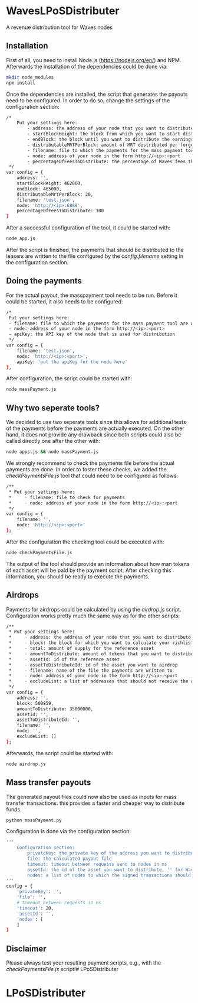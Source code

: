 # WavesLPoSDistributer
A revenue distribution tool for Waves nodes

## Installation
First of all, you need to install Node.js (https://nodejs.org/en/) and NPM. Afterwards the installation of the dependencies could be done via:
```sh
mkdir node_modules
npm install
```
Once the dependencies are installed, the script that generates the payouts need to be configured. In order to do so, change the settings of the configuration section:
```sh
/*
    Put your settings here:
        - address: the address of your node that you want to distribute from
        - startBlockHeight: the block from which you want to start distribution for
        - endBlock: the block until you want to distribute the earnings
        - distributableMRTPerBlock: amount of MRT distributed per forged block
        - filename: file to which the payments for the mass payment tool are written
        - node: address of your node in the form http://<ip>:<port
        - percentageOfFeesToDistribute: the percentage of Waves fees that you want to distribute
 */
var config = {
    address: '',
    startBlockHeight: 462000,
    endBlock: 465000,
    distributableMrtPerBlock: 20,
    filename: 'test.json',
    node: 'http://<ip>:6869',
    percentageOfFeesToDistribute: 100
}
```
After a successful configuration of the tool, it could be started with:
```sh
node app.js
```
After the script is finished, the payments that should be distributed to the leasers are written to the file configured by the _config.filename_ setting in the configuration section.
## Doing the payments
For the actual payout, the masspayment tool needs to be run. Before it could be started, it also needs to be configured:
```sh
/*
 Put your settings here:
 - filename: file to which the payments for the mass payment tool are written
 - node: address of your node in the form http://<ip>:<port>
 - apiKey: the API key of the node that is used for distribution
 */
var config = {
    filename: 'test.json',
    node: 'http://<ip>:<port>',
    apiKey: 'put the apiKey for the node here'
},
```
After configuration, the script could be started with:
```sh
node massPayment.js
```
## Why two seperate tools?
We decided to use two seperate tools since this allows for additional tests of the payments before the payments are actually executed. On the other hand, it does not provide any drawback since both scripts could also be called directly one after the other with:
```sh
node apps.js && node massPayment.js
```
We strongly recommend to check the payments file before the actual payments are done. In order to foster these checks, we added the _checkPaymentsFile.js_ tool that could need to be configured as follows:
```sh
/**
 * Put your settings here:
 *     - filename: file to check for payments
 *     - node: address of your node in the form http://<ip>:<port
 */
var config = {
    filename: '',
    node: 'http://<ip>:<port>'
};
```
After the configuration the checking tool could be executed with:
```sh
node checkPaymentsFile.js
```
The output of the tool should provide an information about how man tokens of each asset will be paid by the payment script. After checking this information, you should be ready to execute the payments.
## Airdrops
Payments for airdrops could be calculated by using the _airdrop.js_ script. Configuration works pretty much the same way as for the other scripts:
```sh
/**
 * Put your settings here:
 *     - address: the address of your node that you want to distribute from
 *     - block: the block for which you want to calculate your richlist
 *     - total: amount of supply for the reference asset
 *     - amountToDistribute: amount of tokens that you want to distribute (have decimals in mind here...)
 *     - assetId: id of the reference asset
 *     - assetToDistributeId: id of the asset you want to airdrop
 *     - filename: name of the file the payments are written to
 *     - node: address of your node in the form http://<ip>:<port
 *     - excludeList: a list of addresses that should not receive the airdrop, e.g., exchanges...
 */
var config = {
    address: '',
    block: 500859,
    amountToDistribute: 35000000,
    assetId: '',
    assetToDistributeId: '',
    filename: '',
    node: '',
    excludeList: []
};
```
Afterwards, the script could be started with:
```sh
node airdrop.js
```
## Mass transfer payouts
The generated payout files could now also be used as inputs for mass transfer transactions. this provides a faster and cheaper way to distribute funds.
```sh
python massPayment.py
```
Configuration is done via the configuration section:
```sh
'''
    Configuration section:
        privateKey: the private key of the address you want to distribute from
        file: the calculated payout file
        timeout: timeout between requests send to nodes in ms
        assetId: the id of the asset you want to distribute, '' for Waves
        nodes: a list of nodes to which the signed transactions should be send to, in the format: http://host:port
'''
config = {
	'privateKey': '',
	'file': '',
	# timeout between requests in ms
	'timeout': 20,
	'assetId': '',
	'nodes': [
	]
}
```
## Disclaimer
Please always test your resulting payment scripts, e.g., with the _checkPaymentsFile.js_ script!# LPoSDistributer
# LPoSDistributer
